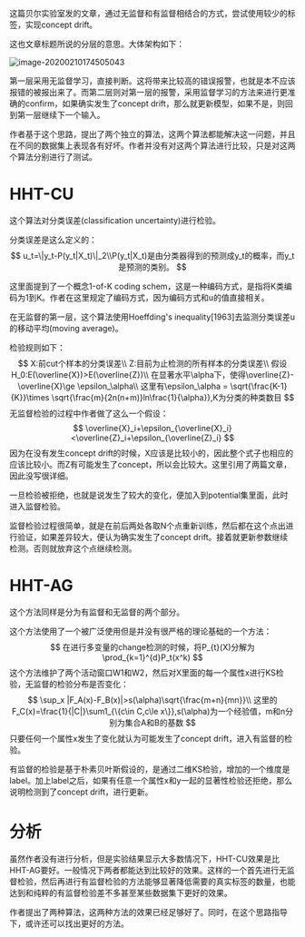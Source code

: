 这篇贝尔实验室发的文章，通过无监督和有监督相结合的方式，尝试使用较少的标签，实现concept drift。

这也文章标题所说的分层的意思。大体架构如下：

![image-20200210174505043](/home/liyunzhe/Pictures/typora_pic/image-20200210174505043.png)

第一层采用无监督学习，直接判断。这将带来比较高的错误报警，也就是本不应该报错的被报出来了。而第二层则对第一层的报警，采用监督学习的方法来进行更准确的confirm，如果确实发生了concept drift，那么就更新模型，如果不是，则回到第一层继续下一个输入。

作者基于这个思路，提出了两个独立的算法，这两个算法都能解决这一问题，并且在不同的数据集上表现各有好坏。作者并没有对这两个算法进行比较，只是对这两个算法分别进行了测试。

# HHT-CU

这个算法对分类误差(classification uncertainty)进行检验。

分类误差是这么定义的：
$$
u_t=\|y_t-P(y_t|X_t)\|_2\\P(y_t|X_t)是由分类器得到的预测成y_t的概率，而y_t是预测的类别。
$$

这里面提到了一个概念1-of-K coding schem，这是一种编码方式，是指将K类编码为1到K。作者在这里规定了编码方式，因为编码方式和u的值直接相关。

在无监督的第一层，这个算法使用Hoeffding's inequality[1963]去监测分类误差u的移动平均(moving average)。

检验规则如下：
$$
X:前cut个样本的分类误差\\
Z:目前为止检测的所有样本的分类误差\\
假设H_0:E(\overline{X})>E(\overline{Z})\\
在显著水平\alpha下，使得\overline{Z}-\overline{X}\ge \epsilon_\alpha\\
这里有\epsilon_\alpha = \sqrt{\frac{K-1}{K}}\times \sqrt{\frac{m}{2n(n+m)}ln\frac{1}{\alpha}},K为分类的种类数目
$$
无监督检验的过程中作者做了这么一个假设：
$$
\overline{X}_i+\epsilon_{\overline{X}_i}<\overline{Z}_i+\epsilon_{\overline{Z}_i}
$$
因为在没有发生concept drift的时候，X应该是比较小的，因此整个式子也相应的应该比较小。而Z有可能发生了concept，所以会比较大。这里引用了两篇文章，因此没写很详细。

一旦检验被拒绝，也就是说发生了较大的变化，便加入到potential集里面，此时进入监督检验。

监督检验过程很简单，就是在前后两处各取N个点重新训练，然后都在这个点出进行验证，如果差异较大，便认为确实发生了concept drift。接着就更新参数继续检测。否则就放弃这个点继续检测。

# HHT-AG

这个方法同样是分为有监督和无监督的两个部分。

这个方法使用了一个被广泛使用但是并没有很严格的理论基础的一个方法：
$$
在进行多变量的change检测的时候，将P_{t}(X)分解为\prod_{k=1}^{d}P_t(x^k)
$$
这个方法维护了两个活动窗口W1和W2，然后对X里面的每一个属性x进行KS检验，无监督的检验分布是否变化：
$$
\sup_x |F_A(x)-F_B(x)|>s(\alpha)\sqrt{\frac{m+n}{mn}}\\
这里的F_C(x)=\frac{1}{|C|}\sum1_{\{c\in C,c\le x\}},s(\alpha)为一个经验值，m和n分别为集合A和B的基数
$$
只要任何一个属性x发生了变化就认为可能发生了concept drift，进入有监督的检验。

有监督的检验是基于朴素贝叶斯假设的，是通过二维KS检验，增加的一个维度是label。加上label之后，如果有任意一个属性x和y一起的显著性检验还拒绝，那么说明检测到了concept drift，进行更新。

# 分析

虽然作者没有进行分析，但是实验结果显示大多数情况下，HHT-CU效果是比HHT-AG要好。一般情况下两者都能达到比较好的效果。这样的一个首先进行无监督检验，然后再进行有监督检验的方法能够显著降低需要的真实标签的数量，也能达到和纯粹的有监督检验差不多甚至某些数据集下更好的效果。

作者提出了两种算法，这两种方法的效果已经足够好了。同时，在这个思路指导下，或许还可以找出更好的方法。

